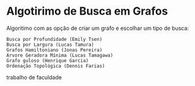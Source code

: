 # Algotirimo de Busca em Grafos

Algoritimo com as opção de criar um grafo e escolhar um tipo de busca:

    Busca por Profundidade (Emily Tsen)
    Busca por Largura (Lucas Tamura)
    Grafos Hamiltoniano (Jonas Pereira)
    Arvore Geradora Mínima (Lucas Tamagawa)
    Grafo guloso (Henrique Garcia)
    Ordenação Topológica (Dennis Farias)

trabalho de faculdade
